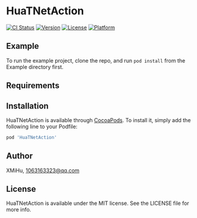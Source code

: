 # HuaTNetAction

[![CI Status](http://img.shields.io/travis/XMiHu/HuaTNetAction.svg?style=flat)](https://travis-ci.org/XMiHu/HuaTNetAction)
[![Version](https://img.shields.io/cocoapods/v/HuaTNetAction.svg?style=flat)](http://cocoapods.org/pods/HuaTNetAction)
[![License](https://img.shields.io/cocoapods/l/HuaTNetAction.svg?style=flat)](http://cocoapods.org/pods/HuaTNetAction)
[![Platform](https://img.shields.io/cocoapods/p/HuaTNetAction.svg?style=flat)](http://cocoapods.org/pods/HuaTNetAction)

## Example

To run the example project, clone the repo, and run `pod install` from the Example directory first.

## Requirements

## Installation

HuaTNetAction is available through [CocoaPods](http://cocoapods.org). To install
it, simply add the following line to your Podfile:

```ruby
pod 'HuaTNetAction'
```

## Author

XMiHu, 1063163323@qq.com

## License

HuaTNetAction is available under the MIT license. See the LICENSE file for more info.
